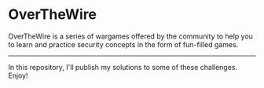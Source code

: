 # OverTheWire

OverTheWire is a series of wargames offered by the community to help you to learn and practice security concepts in the form of fun-filled games.

---

In this repository, I'll publish my solutions to some of these challenges.  
Enjoy!
